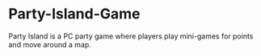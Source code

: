 Party-Island-Game
=================

Party Island is a PC party game where players play mini-games for points and move around a map.
